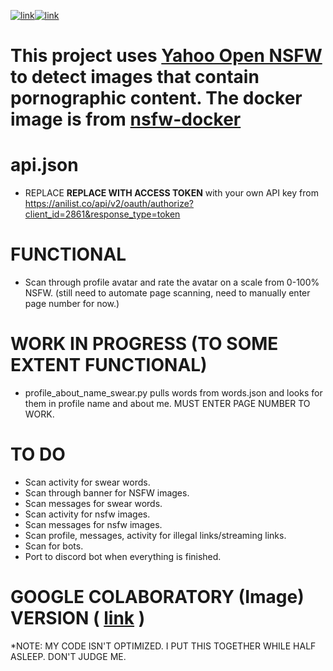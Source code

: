 [![link](https://img.shields.io/badge/Python-3.8.0-blue?style=flat-square&logo=python)](https://www.python.org/downloads/)[![link](https://img.shields.io/badge/Caffe-1.0.0-red?style=flat-square&logo=caffe)](https://www.python.org/downloads/)

This project uses [Yahoo Open NSFW](https://github.com/yahoo/open_nsfw) to detect images that contain pornographic content. The docker image is from [nsfw-docker](https://github.com/nikos-glikis/nsfw-docker)
=============

api.json
=============
- REPLACE __REPLACE WITH ACCESS TOKEN__ with your own API key from https://anilist.co/api/v2/oauth/authorize?client_id=2861&response_type=token

FUNCTIONAL
=============
- Scan through profile avatar and rate the avatar on a scale from 0-100% NSFW. (still need to automate page scanning, need to manually enter page number for now.)

WORK IN PROGRESS (TO SOME EXTENT FUNCTIONAL)
=============
- profile_about_name_swear.py pulls words from words.json and looks for them in profile name and about me. MUST ENTER PAGE NUMBER TO WORK.

TO DO
=============
- Scan activity for swear words.
- Scan through banner for NSFW images.
- Scan messages for swear words.
- Scan activity for nsfw images.
- Scan messages for nsfw images.
- Scan profile, messages, activity for illegal links/streaming links.
- Scan for bots.
- Port to discord bot when everything is finished.

GOOGLE COLABORATORY (Image) VERSION ( [link](https://colab.research.google.com/drive/1TbAelG8k6txJD_YR66h-_5XxXCuEcCJG) )
=============

*NOTE: MY CODE ISN'T OPTIMIZED. I PUT THIS TOGETHER WHILE HALF ASLEEP. DON'T JUDGE ME.
